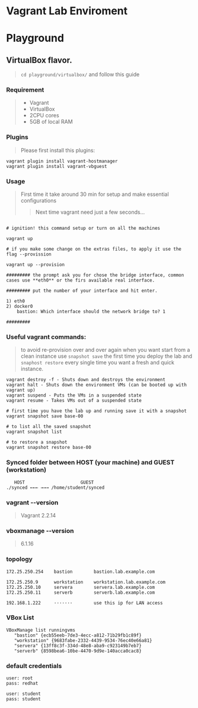 
# Vagrant Lab Enviroment 

# Playground

## VirtualBox flavor.

>  `cd playground/virtualbox/` and follow this guide

### Requirement

>  +  Vagrant
>  +  VirtualBox
>  +  2CPU cores
>  +  5GB of local RAM

### Plugins

>  Please first install this plugins:

```
vagrant plugin install vagrant-hostmanager
vagrant plugin install vagrant-vbguest
```

### Usage

>  First time it take around 30 min for setup and make essential configurations
>>  Next time vagrant need just a few seconds... 

```

# ignition! this command setup or turn on all the machines

vagrant up

# if you make some change on the extras files, to apply it use the flag --provission

vagrant up --provision

######### the prompt ask you for chose the bridge interface, common cases use **eth0** or the firs available real interface.

######### put the number of your interface and hit enter.

1) eth0
2) docker0
    bastion: Which interface should the network bridge to? 1

#########
```


### Useful vagrant commands:
> to avoid re-provision over and over again when you want start from a clean instance use `snapshot save` the first time you deploy the lab and `snaphost restore` every single time you want a fresh and quick instance.

```
vagrant destroy -f - Shuts down and destroys the environment
vagrant halt - Shuts down the environment VMs (can be booted up with vagrant up)
vagrant suspend - Puts the VMs in a suspended state
vagrant resume - Takes VMs out of a suspended state

# first time you have the lab up and running save it with a snapshot
vagrant snapshot save base-00

# to list all the saved snapshot
vagrant snapshot list

# to restore a snapshot
vagrant snapshot restore base-00
```


### Synced folder between HOST (your machine) and GUEST (workstation)

```
   HOST                     GUEST
./synced ←←← →→→ /home/student/synced
```

### vagrant --version

> Vagrant 2.2.14

### vboxmanage --version

> 6.1.16

### topology

```
172.25.250.254    bastion        bastion.lab.example.com

172.25.250.9      workstation    workstation.lab.example.com
172.25.250.10     servera        servera.lab.example.com
172.25.250.11     serverb        serverb.lab.example.com

192.168.1.222     ·······        use this ip for LAN access 
```

### VBox List
```
VBoxManage list runningvms
   "bastion" {ecb55eeb-7de3-4ecc-a812-71b29fb1c89f}
   "workstation" {9683fabe-2332-4439-9534-76ec40e66a81}
   "servera" {13ff8c3f-334d-48e8-aba9-c923149b7eb7}
   "serverb" {8598bea6-10be-4470-9d9e-140acca0cac8}
```

### default credentials

```
user: root
pass: redhat

user: student
pass: student
```
